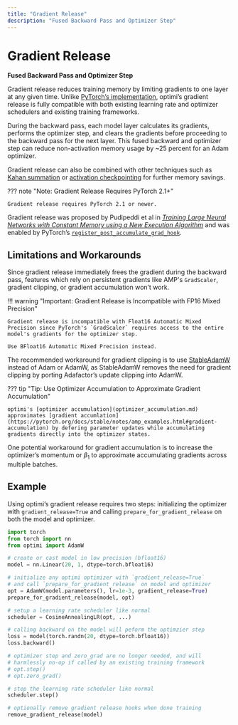 ```yaml
---
title: "Gradient Release"
description: "Fused Backward Pass and Optimizer Step"
---
```


# Gradient Release

**Fused Backward Pass and Optimizer Step**

Gradient release reduces training memory by limiting gradients to one layer at any given time. Unlike [PyTorch’s implementation](https://pytorch.org/tutorials/intermediate/optimizer_step_in_backward_tutorial.html), optimi’s gradient release is fully compatible with both existing learning rate and optimizer schedulers and existing training frameworks.

During the backward pass, each model layer calculates its gradients, performs the optimizer step, and clears the gradients before proceeding to the backward pass for the next layer. This fused backward and optimizer step can reduce non-activation memory usage by ~25 percent for an Adam optimizer.

Gradient release can also be combined with other techniques such as [Kahan summation](kahan_summation.md) or [activation checkpointing](https://pytorch.org/docs/stable/checkpoint.html) for further memory savings.

??? note "Note: Gradient Release Requires PyTorch 2.1+"

    Gradient release requires PyTorch 2.1 or newer.

Gradient release was proposed by Pudipeddi et al in [*Training Large Neural Networks with Constant Memory using a New Execution Algorithm*](https://arxiv.org/abs/2002.05645) and was enabled by PyTorch’s [`register_post_accumulate_grad_hook`](https://pytorch.org/docs/stable/generated/torch.Tensor.register_post_accumulate_grad_hook.html).

## Limitations and Workarounds

Since gradient release immediately frees the gradient during the backward pass, features which rely on persistent gradients like AMP's `GradScaler`, gradient clipping, or gradient accumulation won’t work.

!!! warning "Important: Gradient Release is Incompatible with FP16 Mixed Precision"

    Gradient release is incompatible with Float16 Automatic Mixed Precision since PyTorch's `GradScaler` requires access to the entire model's gradients for the optimizer step.

    Use BFloat16 Automatic Mixed Precision instead.

The recommended workaround for gradient clipping is to use [StableAdamW](optimizers/stableadamw.md) instead of Adam or AdamW, as StableAdamW removes the need for gradient clipping by porting Adafactor’s update clipping into AdamW.

??? tip "Tip: Use Optimizer Accumulation to Approximate Gradient Accumulation"

    optimi's [optimizer accumulation](optimizer_accumulation.md) approximates [gradient accumlation](https://pytorch.org/docs/stable/notes/amp_examples.html#gradient-accumulation) by defering parameter updates while accumulating gradients directly into the optimizer states.

One potential workaround for gradient accumulation is to increase the optimizer’s momentum or $\beta_1$ to approximate accumulating gradients across multiple batches.

## Example

Using optimi’s gradient release requires two steps: initializing the optimizer with `gradient_release=True` and calling `prepare_for_gradient_release` on both the model and optimizer.

```python
import torch
from torch import nn
from optimi import AdamW

# create or cast model in low precision (bfloat16)
model = nn.Linear(20, 1, dtype=torch.bfloat16)

# initialize any optimi optimizer with `gradient_release=True`
# and call `prepare_for_gradient_release` on model and optimizer
opt = AdamW(model.parameters(), lr=1e-3, gradient_release=True)
prepare_for_gradient_release(model, opt)

# setup a learning rate scheduler like normal
scheduler = CosineAnnealingLR(opt, ...)

# calling backward on the model will peform the optimzier step
loss = model(torch.randn(20, dtype=torch.bfloat16))
loss.backward()

# optimizer step and zero_grad are no longer needed, and will
# harmlessly no-op if called by an existing training framework
# opt.step()
# opt.zero_grad()

# step the learning rate scheduler like normal
scheduler.step()

# optionally remove gradient release hooks when done training
remove_gradient_release(model)
```